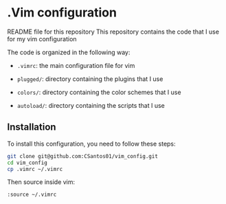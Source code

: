 # .Vim configuration

README file for this repository
This repository contains the code that I use for my vim configuration

The code is organized in the following way:

- `.vimrc`: the main configuration file for vim

- `plugged/`: directory containing the plugins that I use

- `colors/`: directory containing the color schemes that I use

- `autoload/`: directory containing the scripts that I use

## Installation

To install this configuration, you need to follow these steps:
```bash
git clone git@github.com:CSantos01/vim_config.git
cd vim_config
cp .vimrc ~/.vimrc
```
Then source inside vim:
```vim
:source ~/.vimrc
```

